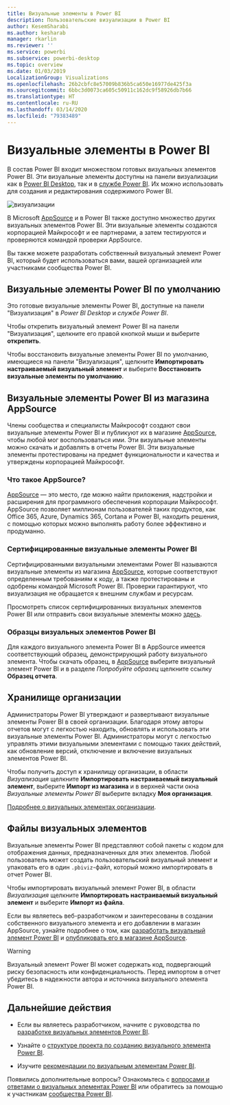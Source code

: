 ```yaml
---
title: Визуальные элементы в Power BI
description: Пользовательские визуализации в Power BI
author: KesemSharabi
ms.author: kesharab
manager: rkarlin
ms.reviewer: ''
ms.service: powerbi
ms.subservice: powerbi-desktop
ms.topic: overview
ms.date: 01/03/2019
LocalizationGroup: Visualizations
ms.openlocfilehash: 26b2cbfc8e57009b836b5ca650e16977de425f3a
ms.sourcegitcommit: 6bbc3d0073ca605c50911c162dc9f58926db7b66
ms.translationtype: HT
ms.contentlocale: ru-RU
ms.lasthandoff: 03/14/2020
ms.locfileid: "79383489"
---
```

# <a name="visuals-in-power-bi"></a>Визуальные элементы в Power BI

В состав Power BI входит множеством готовых визуальных элементов Power BI. Эти визуальные элементы доступны на панели визуализации как в [Power BI Desktop](https://powerbi.microsoft.com/desktop/), так и в [службе Power BI](https://app.powerbi.com). Их можно использовать для создания и редактирования содержимого Power BI.

![визуализации](media/power-bi-custom-visuals/power-bi-visualizations.png)

В Microsoft [AppSource](https://nam06.safelinks.protection.outlook.com/?url=https%3A%2F%2Fappsource.microsoft.com%2Fen-us%2Fmarketplace%2Fapps%3Fpage%3D1%26product%3Dpower-bi-visuals&data=02%7C01%7CKesem.Sharabi%40microsoft.com%7C6d9286afacb3468d4cde08d740b76694%7C72f988bf86f141af91ab2d7cd011db47%7C1%7C0%7C637049028749147718&sdata=igWm0e1vXdgGcbyvngQBrHQVAkahPnxPC1ZhUPntGI8%3D&reserved=0) и в Power BI также доступно множество других визуальных элементов Power BI. Эти визуальные элементы создаются корпорацией Майкрософт и ее партнерами, а затем тестируются и проверяются командой проверки AppSource.

Вы также можете разработать собственный визуальный элемент Power BI, который будет использоваться вами, вашей организацией или участниками сообщества Power BI.

## <a name="default-power-bi-visuals"></a>Визуальные элементы Power BI по умолчанию

Это готовые визуальные элементы Power BI, доступные на панели "Визуализация" в *Power BI Desktop* и *службе Power BI*.

Чтобы открепить визуальный элемент Power BI на панели "Визуализация", щелкните его правой кнопкой мыши и выберите **открепить**.

Чтобы восстановить визуальные элементы Power BI по умолчанию, имеющиеся на панели "Визуализация", щелкните **Импортировать настраиваемый визуальный элемент** и выберите **Восстановить визуальные элементы по умолчанию**. 

## <a name="appsource-power-bi-visuals"></a>Визуальные элементы Power BI из магазина AppSource

Члены сообщества и специалисты Майкрософт создают свои визуальные элементы Power BI и публикуют их в магазине [AppSource](https://appsource.microsoft.com/marketplace/apps?product=power-bi-visuals), чтобы любой мог воспользоваться ими. Эти визуальные элементы можно скачать и добавлять в отчеты Power BI. Эти визуальные элементы протестированы на предмет функциональности и качества и утверждены корпорацией Майкрософт.

### <a name="what-is-appsource"></a>Что такое AppSource?

[AppSource](office-store.md) — это место, где можно найти приложения, надстройки и расширения для программного обеспечения корпорации Майкрософт. AppSource позволяет миллионам пользователей таких продуктов, как Office 365, Azure, Dynamics 365, Cortana и Power BI, находить решения, с помощью которых можно выполнять работу более эффективно и продуманно.

### <a name="certified-power-bi-visuals"></a>Сертифицированные визуальные элементы Power BI

Сертифицированными визуальными элементами Power BI называются визуальные элементы из магазина [AppSource](https://nam06.safelinks.protection.outlook.com/?url=https%3A%2F%2Fappsource.microsoft.com%2Fen-us%2Fmarketplace%2Fapps%3Fpage%3D1%26product%3Dpower-bi-visuals&data=02%7C01%7CKesem.Sharabi%40microsoft.com%7C6d9286afacb3468d4cde08d740b76694%7C72f988bf86f141af91ab2d7cd011db47%7C1%7C0%7C637049028749147718&sdata=igWm0e1vXdgGcbyvngQBrHQVAkahPnxPC1ZhUPntGI8%3D&reserved=0), которые соответствуют определенным требованиям к коду, а также протестированы и одобрены командой Microsoft Power BI. Проверки гарантируют, что визуализация не обращается к внешним службам и ресурсам.

Просмотреть список сертифицированных визуальных элементов Power BI или отправить свои визуальные элементы можно [здесь](power-bi-custom-visuals-certified.md).

### <a name="samples-for-power-bi-visuals"></a>Образцы визуальных элементов Power BI

Для каждого визуального элемента Power BI в AppSource имеется соответствующий образец, демонстрирующий работу визуального элемента. Чтобы скачать образец, в [AppSource](https://nam06.safelinks.protection.outlook.com/?url=https%3A%2F%2Fappsource.microsoft.com%2Fen-us%2Fmarketplace%2Fapps%3Fpage%3D1%26product%3Dpower-bi-visuals&data=02%7C01%7CKesem.Sharabi%40microsoft.com%7C6d9286afacb3468d4cde08d740b76694%7C72f988bf86f141af91ab2d7cd011db47%7C1%7C0%7C637049028749147718&sdata=igWm0e1vXdgGcbyvngQBrHQVAkahPnxPC1ZhUPntGI8%3D&reserved=0) выберите визуальный элемент Power BI и в разделе *Попробуйте образец* щелкните ссылку **Образец отчета**.

## <a name="organizational-store"></a>Хранилище организации

Администраторы Power BI утверждают и развертывают визуальные элементы Power BI в своей организации. Благодаря этому авторы отчетов могут с легкостью находить, обновлять и использовать эти визуальные элементы Power BI. Администраторы могут с легкостью управлять этими визуальными элементами с помощью таких действий, как обновление версий, отключение и включение визуальных элементов Power BI.

Чтобы получить доступ к хранилищу организации, в области *Визуализация* щелкните **Импортировать настраиваемый визуальный элемент**, выберите **Импорт из магазина** и в верхней части окна *Визуальные элементы Power BI* выберите вкладку **Моя организация**.

[Подробнее о визуальных элементах организации](power-bi-custom-visuals-organization.md).

## <a name="visual-files"></a>Файлы визуальных элементов

Визуальные элементы Power BI представляют собой пакеты с кодом для отображения данных, предназначенных для этих элементов. Любой пользователь может создать пользовательский визуальный элемент и упаковать его в один `.pbiviz`-файл, который можно импортировать в отчет Power BI.

Чтобы импортировать визуальный элемент Power BI, в области *Визуализация* щелкните **Импортировать настраиваемый визуальный элемент** и выберите **Импорт из файла**.

Если вы являетесь веб-разработчиком и заинтересованы в создании собственного визуального элемента и его добавлении в магазин AppSource, узнайте подробнее о том, как [разработать визуальный элемент Power BI](custom-visual-develop-tutorial.md) и [опубликовать его в магазине AppSource](office-store.md).

> [!WARNING]
> Визуальный элемент Power BI может содержать код, подвергающий риску безопасность или конфиденциальность. Перед импортом в отчет убедитесь в надежности автора и источника визуального элемента Power BI.

## <a name="next-steps"></a>Дальнейшие действия

* Если вы являетесь разработчиком, начните с руководства по [разработке визуальных элементов Power BI](custom-visual-develop-tutorial.md).

* Узнайте о [структуре проекта по созданию визуального элемента Power BI](visual-project-structure.md).

* Изучите [рекомендации по визуальным элементам Power BI](guidelines-powerbi-visuals.md).

Появились дополнительные вопросы? Ознакомьтесь с [вопросами и ответами о визуальных элементах Power BI](power-bi-custom-visuals-faq.md) или обратитесь за помощью к участникам [сообщества Power BI](https://community.powerbi.com/).